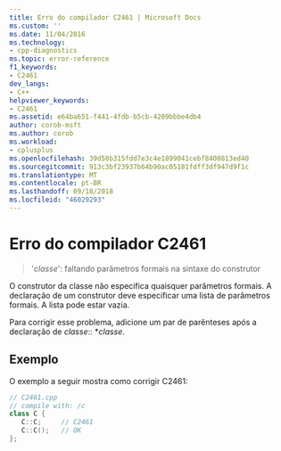 ```yaml
---
title: Erro do compilador C2461 | Microsoft Docs
ms.custom: ''
ms.date: 11/04/2016
ms.technology:
- cpp-diagnostics
ms.topic: error-reference
f1_keywords:
- C2461
dev_langs:
- C++
helpviewer_keywords:
- C2461
ms.assetid: e64ba651-f441-4fdb-b5cb-4209bbbe4db4
author: corob-msft
ms.author: corob
ms.workload:
- cplusplus
ms.openlocfilehash: 39d58b315fdd7e3c4e1899041cebf8400813ed40
ms.sourcegitcommit: 913c3bf23937b64b90ac05181fdff3df947d9f1c
ms.translationtype: MT
ms.contentlocale: pt-BR
ms.lasthandoff: 09/18/2018
ms.locfileid: "46029293"
---
```

# <a name="compiler-error-c2461"></a>Erro do compilador C2461

> '*classe*': faltando parâmetros formais na sintaxe do construtor

O construtor da classe não especifica quaisquer parâmetros formais. A declaração de um construtor deve especificar uma lista de parâmetros formais. A lista pode estar vazia.

Para corrigir esse problema, adicione um par de parênteses após a declaração de *classe*:: **classe*.

## <a name="example"></a>Exemplo

O exemplo a seguir mostra como corrigir C2461:

```cpp
// C2461.cpp
// compile with: /c
class C {
   C::C;     // C2461
   C::C();   // OK
};
```